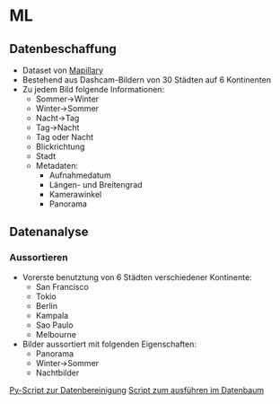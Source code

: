 # ML

## Datenbeschaffung

- Dataset von [Mapillary](https://www.mapillary.com/dataset/places)
- Bestehend aus Dashcam-Bildern von 30 Städten auf 6 Kontinenten
- Zu jedem Bild folgende Informationen:
  - Sommer->Winter
  - Winter->Sommer
  - Nacht->Tag
  - Tag->Nacht
  - Tag oder Nacht
  - Blickrichtung
  - Stadt
  - Metadaten:
    - Aufnahmedatum
    - Längen- und Breitengrad
    - Kamerawinkel
    - Panorama

## Datenanalyse

### Aussortieren

- Vorerste benutztung von 6 Städten verschiedener Kontinente:
  - San Francisco
  - Tokio
  - Berlin
  - Kampala
  - Sao Paulo
  - Melbourne
- Bilder aussortiert mit folgenden Eigenschaften:
  - Panorama
  - Winter->Sommer
  - Nachtbilder

[Py-Script zur Datenbereinigung](./flatten_dataset.py)
[Script zum ausführen im Datenbaum](./run_flatten_script.sh)
